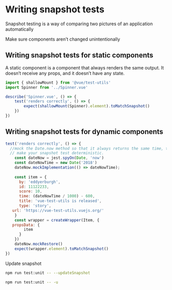 # Writing snapshot tests

Snapshot testing is a way of comparing two pictures of an application automatically

Make sure components aren’t changed unintentionally

## Writing snapshot tests for static components

A static component is a component that always renders the same output. It doesn’t receive any props, and it doesn’t have any state.

```js
import { shallowMount } from '@vue/test-utils'
import Spinner from '../Spinner.vue'

describe('Spinner.vue', () => {
    test('renders correctly', () => {
        expect(shallowMount(Spinner).element).toMatchSnapshot()
    })
})
```

## Writing snapshot tests for dynamic components

```js
test('renders correctly', () => {
  //mock the Date.now method so that it always returns the same time, to
  // make your snapshot test deterministic.
    const dateNow = jest.spyOn(Date, 'now')
    const dateNowTime = new Date('2018')
    dateNow.mockImplementation(() => dateNowTime);
    
    const item = {
      by: 'eddyerburgh',
      id: 11122233,
      score: 10,
      time: (dateNowTime / 1000) - 600,
      title: 'vue-test-utils is released',
      type: 'story',
   url: 'https://vue-test-utils.vuejs.org/'
    }
    const wrapper = createWrapper(Item, {
   propsData: { 
        item
      }
    })
    dateNow.mockRestore()
    expect(wrapper.element).toMatchSnapshot()
})
```

Update snapshot

```sh
npm run test:unit -- --updateSnapshot

npm run test:unit -- -u
```